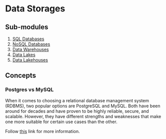 # Data Storages

## Sub-modules

1. [SQL Databases](./databases)
2. [NoSQL Databases](./nosql-databases/)
3. [Data Warehouses](./data-warehouses/)
4. [Data Lakes](./data-lakes/)
5. [Data Lakehouses](./data-lakehouses/)

## Concepts

### Postgres vs MySQL

When it comes to choosing a relational database management system (RDBMS), two popular options are PostgreSQL and MySQL. Both have been around for decades and have proven to be highly reliable, secure, and scalable. However, they have different strengths and weaknesses that make one more suitable for certain use cases than the other.

Follow [this](https://dbconvert.com/blog/mysql-vs-postgresql/?utm_source=pocket_reader) link for more information.

